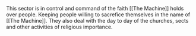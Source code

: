 This sector is in control and command of the faith [[The Machine]] holds over people. Keeping people willing to sacrefice themselves in the name of [[The Machine]]. They also deal with the day to day of the churches, sects and other activities of religious importance. 

